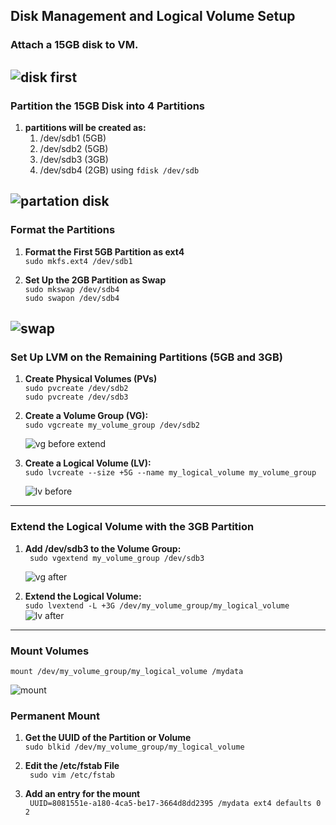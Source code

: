 ## Disk Management and Logical Volume Setup 
### Attach a 15GB disk to VM.  
![disk first](https://github.com/user-attachments/assets/e98cc162-6be6-44bc-a300-0b1d8501be1d)  
------------------------------
###  Partition the 15GB Disk into 4 Partitions
1. **partitions will be created as:**
   1. /dev/sdb1 (5GB)
   2. /dev/sdb2 (5GB)
   3. /dev/sdb3 (3GB)
   4. /dev/sdb4 (2GB)
using `fdisk /dev/sdb`

![partation disk](https://github.com/user-attachments/assets/c6d4fe49-966d-4f3b-af0e-5382d50cf84a)
------------------------------------------------
### Format the Partitions
1. **Format the First 5GB Partition as ext4**  
`sudo mkfs.ext4 /dev/sdb1`  

2. **Set Up the 2GB Partition as Swap**  
`sudo mkswap /dev/sdb4`  
`sudo swapon /dev/sdb4`  

![swap](https://github.com/user-attachments/assets/12b73f6c-46a5-4982-be95-f3830c9b3cb4)  
--------------------------------------
### Set Up LVM on the Remaining Partitions (5GB and 3GB)  
1. **Create Physical Volumes (PVs)**  
   `sudo pvcreate /dev/sdb2`    
   `sudo pvcreate /dev/sdb3`    

3. **Create a Volume Group (VG):**  
   `sudo vgcreate my_volume_group /dev/sdb2`   

   ![vg before extend](https://github.com/user-attachments/assets/0e43f457-123f-4b9b-aa48-005182125bc8)   

3. **Create a Logical Volume (LV):**  
   `sudo lvcreate --size +5G --name my_logical_volume my_volume_group`  
  
   ![lv before](https://github.com/user-attachments/assets/05461e0a-c488-4d21-8b25-fa602d7aa2de)   
------
### Extend the Logical Volume with the 3GB Partition  
1. **Add /dev/sdb3 to the Volume Group:**   
   ` sudo vgextend my_volume_group /dev/sdb3`
   
   ![vg after](https://github.com/user-attachments/assets/09e48e77-f405-490f-a27c-76e5d2fb21eb)

2. **Extend the Logical Volume:**   
    `sudo lvextend -L +3G /dev/my_volume_group/my_logical_volume`
   ![lv after](https://github.com/user-attachments/assets/2a2a570b-8ead-404f-b79c-7f7c2c99e406)
----------------------------
### Mount Volumes  
 `mount /dev/my_volume_group/my_logical_volume /mydata`  
 
 ![mount](https://github.com/user-attachments/assets/974ae1d2-515a-4480-8065-f1bd55d3764d)    


 ### Permanent Mount   
 1. **Get the UUID of the Partition or Volume**   
   ` sudo blkid /dev/my_volume_group/my_logical_volume  `
 
 2. **Edit the /etc/fstab File**  
    ` sudo vim /etc/fstab`

 3. **Add an entry for the mount**  
   ` UUID=8081551e-a180-4ca5-be17-3664d8dd2395 /mydata ext4 defaults 0 2`

 



   








